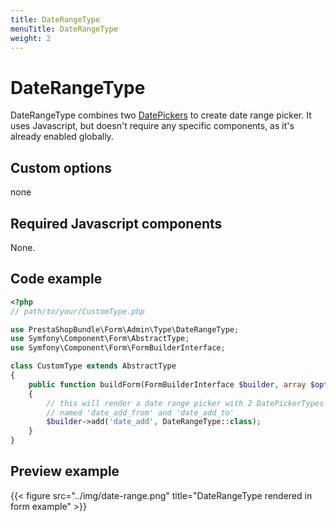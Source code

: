 ```yaml
---
title: DateRangeType
menuTitle: DateRangeType
weight: 2
---
```


# DateRangeType

DateRangeType combines two [DatePickers](../date-picker) to create date range picker. It uses Javascript,
but doesn't require any specific components, as it's already enabled globally.

## Custom options

none

## Required Javascript components

None.

## Code example

```php
<?php
// path/to/your/CustomType.php

use PrestaShopBundle\Form\Admin\Type\DateRangeType;
use Symfony\Component\Form\AbstractType;
use Symfony\Component\Form\FormBuilderInterface;

class CustomType extends AbstractType
{
    public function buildForm(FormBuilderInterface $builder, array $options)
    {
        // this will render a date range picker with 2 DatePickerTypes
        // named 'date_add_from' and 'date_add_to'
        $builder->add('date_add', DateRangeType::class);
    }
}
```

## Preview example

{{< figure src="../img/date-range.png" title="DateRangeType rendered in form example" >}}
